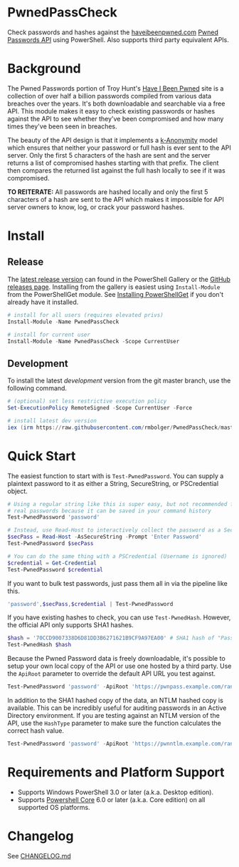 # PwnedPassCheck

Check passwords and hashes against the [haveibeenpwned.com](https://haveibeenpwned.com) [Pwned Passwords API](https://haveibeenpwned.com/API/v3#PwnedPasswords) using PowerShell. Also supports third party equivalent APIs.

# Background

The Pwned Passwords portion of Troy Hunt's [Have I Been Pwned](https://haveibeenpwned.com) site is a collection of over half a billion passwords compiled from various data breaches over the years. It's both downloadable and searchable via a free API. This module makes it easy to check existing passwords or hashes against the API to see whether they've been compromised and how many times they've been seen in breaches.

The beauty of the API design is that it implements a [k-Anonymity](https://new.blog.cloudflare.com/validating-leaked-passwords-with-k-anonymity/) model which ensures that neither your password or full hash is ever sent to the API server. Only the first 5 characters of the hash are sent and the server returns a list of compromised hashes starting with that prefix. The client then compares the returned list against the full hash locally to see if it was compromised.

**TO REITERATE:** All passwords are hashed locally and only the first 5 characters of a hash are sent to the API which makes it impossible for API server owners to know, log, or crack your password hashes.

# Install

## Release

The [latest release version](https://www.powershellgallery.com/packages/PwnedPassCheck) can found in the PowerShell Gallery or the [GitHub releases page](https://github.com/rmbolger/PwnedPassCheck/releases). Installing from the gallery is easiest using `Install-Module` from the PowerShellGet module. See [Installing PowerShellGet](https://docs.microsoft.com/en-us/powershell/gallery/installing-psget) if you don't already have it installed.

```powershell
# install for all users (requires elevated privs)
Install-Module -Name PwnedPassCheck

# install for current user
Install-Module -Name PwnedPassCheck -Scope CurrentUser
```

## Development

To install the latest *development* version from the git master branch, use the following command.

```powershell
# (optional) set less restrictive execution policy
Set-ExecutionPolicy RemoteSigned -Scope CurrentUser -Force

# install latest dev version
iex (irm https://raw.githubusercontent.com/rmbolger/PwnedPassCheck/master/instdev.ps1)
```


# Quick Start

The easiest function to start with is `Test-PwnedPassword`. You can supply a plaintext password to it as either a String, SecureString, or PSCredential object.

```powershell
# Using a regular string like this is super easy, but not recommended for
# real passwords because it can be saved in your command history
Test-PwnedPassword 'password'

# Instead, use Read-Host to interactively collect the password as a SecureString
$secPass = Read-Host -AsSecureString -Prompt 'Enter Password'
Test-PwnedPassword $secPass

# You can do the same thing with a PSCredential (Username is ignored)
$credential = Get-Credential
Test-PwnedPassword $credential
```

If you want to bulk test passwords, just pass them all in via the pipeline like this.

```powershell
'password',$secPass,$credential | Test-PwnedPassword
```

If you have existing hashes to check, you can use `Test-PwnedHash`. However, the official API only supports SHA1 hashes.

```powershell
$hash = '70CCD9007338D6D81DD3B6271621B9CF9A97EA00' # SHA1 hash of "Password1"
Test-PwnedHash $hash
```

Because the Pwned Password data is freely downloadable, it's possible to setup your own local copy of the API or use one hosted by a third party. Use the `ApiRoot` parameter to override the default API URL you test against.

```powershell
Test-PwnedPassword 'password' -ApiRoot 'https://pwnpass.example.com/range/'
```

In addition to the SHA1 hashed copy of the data, an NTLM hashed copy is available. This can be incredibly useful for auditing passwords in an Active Directory environment. If you are testing against an NTLM version of the API, use the `HashType` parameter to make sure the function calculates the correct hash value.

```powershell
Test-PwnedPassword 'password' -ApiRoot 'https://pwnntlm.example.com/range/' -HashType 'NTLM'
```


# Requirements and Platform Support

* Supports Windows PowerShell 3.0 or later (a.k.a. Desktop edition).
* Supports [Powershell Core](https://github.com/PowerShell/PowerShell) 6.0 or later (a.k.a. Core edition) on all supported OS platforms.

# Changelog

See [CHANGELOG.md](/CHANGELOG.md)
